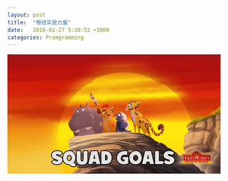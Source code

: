 ```yaml
---
layout: post
title:  "臀结实是力量"
date:   2016-02-27 5:30:52 +1000
categories: Promgramming
---
```

![Team Work](/assets/lionking.gif)
